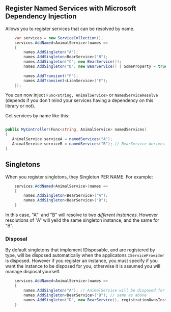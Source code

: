 ## Register Named Services with Microsoft Dependency Injection

Allows you to register services that can be resolved by name.

```csharp
    var services = new ServiceCollection();
    services.AddNamed<AnimalService>(names =>
    {
        names.AddSingleton("A"); 
        names.AddSingleton<BearService>("B");
        names.AddSingleton("C", new BearService());
        names.AddSingleton("D", new BearService() { SomeProperty = true });
        
        names.AddTransient("F");
        names.AddTransient<LionService>("E");
    });

```

You can now inject  `Func<string, AnimalService>` or `NamedServiceResolve` (depends if you don't mind your services having a dependency on this library or not).

Get services by name like this:

```csharp

public MyController(Func<string, AnimalService> namedServices)
{
   AnimalService serviceA = namedServices("A");
   AnimalService serviceB = namedServices("B"); // BearService derives from AnimalService
}

```

## Singletons

When you register singletons, they Singleton PER NAME.
For example:

```csharp
    services.AddNamed<AnimalService>(names =>
    {
        names.AddSingleton<BearService>("A"); 
        names.AddSingleton<BearService>("B");
    }
```

In this case, "A"` and "B" will resolve to two *different instances*.
However resolutions of "A" will yeild the same singleton instance, and the same for "B".

### Disposal

By default singletons that implement IDisposable, and are registered by type, will be disposed automatically when the applicatons `IServiceProvider` is disposed.
However if you register an instance, you must specify if you want the instance to be disposed for you, otherwise it is assumed you will manage disposal yourself.

```csharp
    services.AddNamed<AnimalService>(names =>
    {
        names.AddSingleton("A"); // AnimalService will be disposed for you if it implements IDisposable
        names.AddSingleton<BearService>("B"); // same as above
        names.AddSingleton("D", new BearService(), registrationOwnsInstance: true); // you provided an instance, you must specify - default is false.
    }

```